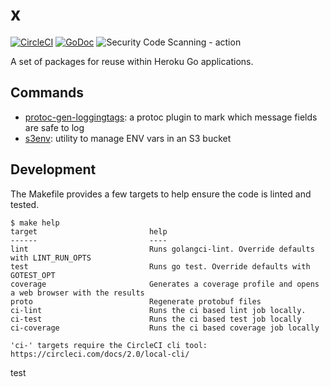 # x

[![CircleCI](https://circleci.com/gh/heroku/x.svg?style=svg)](https://circleci.com/gh/heroku/x)&nbsp;[![GoDoc](https://godoc.org/github.com/heroku/x?status.svg)](http://godoc.org/github.com/heroku/x)&nbsp;![Security Code Scanning - action](https://github.com/heroku/x/workflows/Code%20scanning%20-%20action/badge.svg)

A set of packages for reuse within Heroku Go applications.

## Commands

* [protoc-gen-loggingtags](./cmd/protoc-gen-loggingtags): a protoc plugin to mark which message fields are safe to log
* [s3env](./cmd/s3env): utility to manage ENV vars in an S3 bucket

## Development

The Makefile provides a few targets to help ensure the code is linted and tested.

```console
$ make help
target                         help
------                         ----
lint                           Runs golangci-lint. Override defaults with LINT_RUN_OPTS
test                           Runs go test. Override defaults with GOTEST_OPT
coverage                       Generates a coverage profile and opens a web browser with the results
proto                          Regenerate protobuf files
ci-lint                        Runs the ci based lint job locally.
ci-test                        Runs the ci based test job locally
ci-coverage                    Runs the ci based coverage job locally

'ci-' targets require the CircleCI cli tool: https://circleci.com/docs/2.0/local-cli/
```
test
